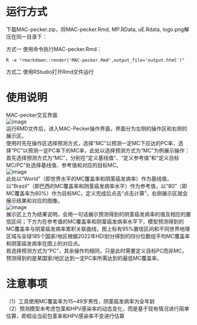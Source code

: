 # 运行方式
下载MAC-pecker.zip，将MAC-pecker.Rmd, MP.RData, uE.Rdata, logo.png解压在同一目录下：

方式一 使用命令执行MAC-pecker.Rmd：

```
R -e "rmarkdown::render('MAC-pecker.Rmd',output_file='output.html')"
```
方式二 使用RStudio打开Rmd文件运行

# 使用说明
  MAC-pecker交互界面 <br>
![image](https://github.com/user-attachments/assets/f6684206-31ba-47b5-8f35-0d6d3342808a) <br>
  运行RMD文件后，进入MAC-Pecker操作界面，界面分为左侧的操作区和右侧的展示区。<br>
使用时先在操作区选择预测方式，选择“MC”以预测一定MC下应达的PC率，选择“PC”以预测一定PC率下的MC率，此处以选择预测方式为“MC”为例展示操作：<br>
首先选择预测方式为“MC”，分别在“定义基线值”、“定义参考值”和“定义目标MC/PC”处选择基线值、参考值和对应的目标MC。<br>
![image](https://github.com/user-attachments/assets/24b7a2b8-148c-4a88-a61f-95131a73de3b) <br>
此处以“World”（即世界水平的MC覆盖率和阴茎癌发病率）作为基线值，以“Brazil”（即巴西的MC覆盖率和阴茎癌发病率水平）作为参考值，以“80”（即MC覆盖率为80%）作为目标MC，定义完成后点击“点击计算”，右侧展示区就会展示结果和对应的图像。<br>
![image](https://github.com/user-attachments/assets/fb2fbb69-6eb9-4553-ac1b-d9b1d5b2febb) <br>
展示区上方为结果说明，会用一句话展示预测得到的阴茎癌发病率的值及相应的置信区间；下方为在参考值的MC覆盖率和阴茎癌发病率水平下，模型预测得到的MC覆盖率与阴茎癌发病率累积关联曲线，图上标有95%置信区间和不同世界地理区域与全球185个国家/地区根据2022年HDI划分得到的四分位数组平均MC覆盖率和阴茎癌发病率在图上的对应点。<br>
若选择预测方式为“PC”，其余操作均相同，只是此时需要定义目标PC而非MC，预测得到的是某国家/地区达到一定PC率所需达到的最低MC覆盖率。

# 注意事项
（1）工具使用MC覆盖率为15~49岁男性，阴茎癌发病率为全年龄 <br>
（2）预测模型未考虑包茎和HPV感染率的动态变化，而是基于现有情况进行简单估算，即假设当前包茎率和HPV感染率不变进行估算
